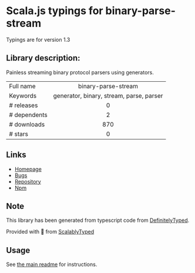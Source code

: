 
# Scala.js typings for binary-parse-stream

Typings are for version 1.3

## Library description:
Painless streaming binary protocol parsers using generators.

|                    |                 |
| ------------------ | :-------------: |
| Full name          | binary-parse-stream |
| Keywords           | generator, binary, stream, parse, parser |
| # releases         | 0 |
| # dependents       | 2 |
| # downloads        | 870 |
| # stars            | 0 |

## Links
- [Homepage](https://github.com/nathan7/binary-parse-stream)
- [Bugs](https://github.com/nathan7/binary-parse-stream/issues)
- [Repository](https://github.com/nathan7/binary-parse-stream)
- [Npm](https://www.npmjs.com/package/binary-parse-stream)
    


## Note
This library has been generated from typescript code from [DefinitelyTyped](https://definitelytyped.org).

Provided with :purple_heart: from [ScalablyTyped](https://github.com/oyvindberg/ScalablyTyped)

## Usage
See [the main readme](../../readme.md) for instructions.


